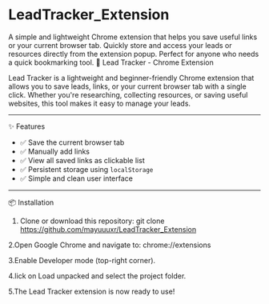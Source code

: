 # LeadTracker_Extension
A simple and lightweight Chrome extension that helps you save useful links or your current browser tab. Quickly store and access your leads or resources directly from the extension popup. Perfect for anyone who needs a quick bookmarking tool.
🔗 Lead Tracker - Chrome Extension

Lead Tracker is a lightweight and beginner-friendly Chrome extension that allows you to save leads, links, or your current browser tab with a single click. Whether you're researching, collecting resources, or saving useful websites, this tool makes it easy to manage your leads.

---

✨ Features

- ✅ Save the current browser tab
- ✅ Manually add links
- ✅ View all saved links as clickable list
- ✅ Persistent storage using `localStorage`
- ✅ Simple and clean user interface

---

📦 Installation

1. Clone or download this repository:
   git clone https://github.com/mayuuuxr/LeadTracker_Extension

2.Open Google Chrome and navigate to:
  chrome://extensions 

3.Enable Developer mode (top-right corner).

4.lick on Load unpacked and select the project folder.

5.The Lead Tracker extension is now ready to use!
